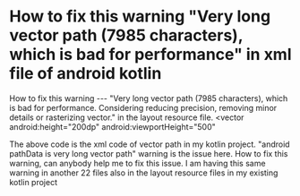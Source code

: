 
# How to fix this warning "Very long vector path (7985 characters), which is bad for performance" in xml file of android kotlin

How to fix this warning --- "Very long vector path (7985 characters), which is bad for performance. Considering reducing precision, removing minor details or rasterizing vector." in the layout resource file.
<vector android:height="200dp" android:viewportHeight="500"
<path android:fillColor="#e0e0e0" android:pathData="M304,247.48c0.43,-0.67 -1.2,-2.29 -1.21,-3s0.14,-0.3 0.36,-1.46 -1.26,-0.61 -2,-1.72 0.22,-0.64 -0.3,-1.39 -2.34,-0.15 -2.82,-0.53 0,-1.2 -1.08,-1.88 -2.48,0.86 -3.4,0.53 -0.91,-1.06 -1.74,-0.74 -1.65,1.57 -3.38,1.64 -2.34,0.41 -2.34,1.28 -0.07,1.48 -1.67,2.62 -0.89,2.65 -0.13,3.86 -0.83,1.65 -1.06,2.55 1.89,2 2,2.89 -1,2.08 0.82,3.43 1.81,0 2.64,0.75 2.86,2.34 3.59,2a4.68,4.68 0,0 1,2.35 -0.51c0.53,0.15 2.83,0.06 3,-1.06s1.48,-1.57 2.3,-1.47 0.9,-2.13 1.07,-2.81 1.34,-0.38 2.05,-1.3 -0.33,-1.79 -0.23,-2.23S303.52,248.15 304,247.48ZM298.79,248.74c-0.84,0.39 -0.75,0.8 -0.8,1.72s-1.4,1.79 -1.7,1.51 -0.76,0.1 -1.17,0.78 -1.77,1.3 -2.22,0.53 -0.9,-0.69 -1.8,-0.76a1.48,1.48 0,0 1,-1.43 -1.47c0,-0.71 0.3,-0.52 -1.06,-1.52s-1.13,-1.47 -0.75,-2a2.19,2.19 0,0 0,0.38 -2c-0.23,-1 0.27,-1.67 1.25,-1.62s0.65,-1.1 1.11,-1.5 0.65,0.2 1.7,-0.25 1,0.74 2.11,0.75 1.21,-0.88 1.88,-0.44 0,1.33 1.11,1.75 1.31,0.31 1.38,1.08 -0.45,1.7 0,2.11S299.58,248.34 298.74,248.74Z"/>
</vector>

The above code is the xml code of vector path in my kotlin project. "android pathData is very long  vector path"  warning is the issue here. How to fix this warning, can anybody help me to fix this issue. I am having this same warning in another 22 files  also in the layout resource files in my existing kotlin project

        
